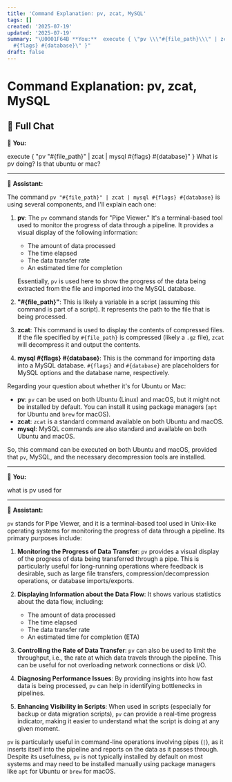 ```yaml
---
title: 'Command Explanation: pv, zcat, MySQL'
tags: []
created: '2025-07-19'
updated: '2025-07-19'
summary: "\U0001F64B **You:**  execute { \"pv \\\"#{file_path}\\\" | zcat | mysql
  #{flags} #{database}\" }"
draft: false
---
```


# Command Explanation: pv, zcat, MySQL

## 🧠 Full Chat

🙋 **You:**

execute { "pv \"#{file_path}\" | zcat | mysql #{flags} #{database}" }
What is pv doing? Is that ubuntu or mac?

---

🤖 **Assistant:**

The command `pv "#{file_path}" | zcat | mysql #{flags} #{database}` is using several components, and I'll explain each one:

1. **pv**: The `pv` command stands for "Pipe Viewer." It's a terminal-based tool used to monitor the progress of data through a pipeline. It provides a visual display of the following information:
   - The amount of data processed
   - The time elapsed
   - The data transfer rate
   - An estimated time for completion

   Essentially, `pv` is used here to show the progress of the data being extracted from the file and imported into the MySQL database.

2. **"#{file_path}"**: This is likely a variable in a script (assuming this command is part of a script). It represents the path to the file that is being processed.

3. **zcat**: This command is used to display the contents of compressed files. If the file specified by `#{file_path}` is compressed (likely a `.gz` file), `zcat` will decompress it and output the contents.

4. **mysql #{flags} #{database}**: This is the command for importing data into a MySQL database. `#{flags}` and `#{database}` are placeholders for MySQL options and the database name, respectively.

Regarding your question about whether it's for Ubuntu or Mac:
- **pv**: `pv` can be used on both Ubuntu (Linux) and macOS, but it might not be installed by default. You can install it using package managers (`apt` for Ubuntu and `brew` for macOS).
- **zcat**: `zcat` is a standard command available on both Ubuntu and macOS.
- **mysql**: MySQL commands are also standard and available on both Ubuntu and macOS.

So, this command can be executed on both Ubuntu and macOS, provided that `pv`, MySQL, and the necessary decompression tools are installed.

---

🙋 **You:**

what is pv used for

---

🤖 **Assistant:**

`pv` stands for Pipe Viewer, and it is a terminal-based tool used in Unix-like operating systems for monitoring the progress of data through a pipeline. Its primary purposes include:

1. **Monitoring the Progress of Data Transfer**: `pv` provides a visual display of the progress of data being transferred through a pipe. This is particularly useful for long-running operations where feedback is desirable, such as large file transfers, compression/decompression operations, or database imports/exports.

2. **Displaying Information about the Data Flow**: It shows various statistics about the data flow, including:
   - The amount of data processed
   - The time elapsed
   - The data transfer rate
   - An estimated time for completion (ETA)

3. **Controlling the Rate of Data Transfer**: `pv` can also be used to limit the throughput, i.e., the rate at which data travels through the pipeline. This can be useful for not overloading network connections or disk I/O.

4. **Diagnosing Performance Issues**: By providing insights into how fast data is being processed, `pv` can help in identifying bottlenecks in pipelines.

5. **Enhancing Visibility in Scripts**: When used in scripts (especially for backup or data migration scripts), `pv` can provide a real-time progress indicator, making it easier to understand what the script is doing at any given moment.

`pv` is particularly useful in command-line operations involving pipes (`|`), as it inserts itself into the pipeline and reports on the data as it passes through. Despite its usefulness, `pv` is not typically installed by default on most systems and may need to be installed manually using package managers like `apt` for Ubuntu or `brew` for macOS.